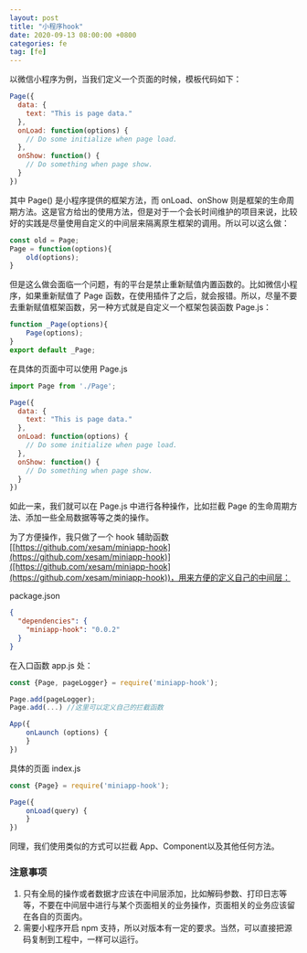 ```yaml
---
layout: post
title: "小程序hook"
date: 2020-09-13 08:00:00 +0800
categories: fe
tag: [fe]
---
```


以微信小程序为例，当我们定义一个页面的时候，模板代码如下：


```javascript
Page({
  data: {
    text: "This is page data."
  },
  onLoad: function(options) {
    // Do some initialize when page load.
  },
  onShow: function() {
    // Do something when page show.
  }
})
```

<!-- more -->


其中 Page() 是小程序提供的框架方法，而 onLoad、onShow 则是框架的生命周期方法。这是官方给出的使用方法，但是对于一个会长时间维护的项目来说，比较好的实践是尽量使用自定义的中间层来隔离原生框架的调用。所以可以这么做：


```javascript
const old = Page;
Page = function(options){
	old(options);
}
```
但是这么做会面临一个问题，有的平台是禁止重新赋值内置函数的。比如微信小程序，如果重新赋值了 Page 函数，在使用插件了之后，就会报错。所以，尽量不要去重新赋值框架函数，另一种方式就是自定义一个框架包装函数 Page.js：
```javascript
function _Page(options){
	Page(options);
}
export default _Page;
```
在具体的页面中可以使用 Page.js
```javascript
import Page from './Page';

Page({
  data: {
    text: "This is page data."
  },
  onLoad: function(options) {
    // Do some initialize when page load.
  },
  onShow: function() {
    // Do something when page show.
  }
})
```
如此一来，我们就可以在 Page.js 中进行各种操作，比如拦截 Page 的生命周期方法、添加一些全局数据等等之类的操作。


为了方便操作，我只做了一个 hook 辅助函数 [[https://github.com/xesam/miniapp-hook](https://github.com/xesam/miniapp-hook)]([https://github.com/xesam/miniapp-hook](https://github.com/xesam/miniapp-hook))，用来方便的定义自己的中间层：


package.json
```json
{
  "dependencies": {
    "miniapp-hook": "0.0.2"
  }
}
```
在入口函数 app.js 处：
```javascript
const {Page, pageLogger} = require('miniapp-hook');

Page.add(pageLogger);
Page.add(...) //这里可以定义自己的拦截函数

App({
    onLaunch (options) {
    }
})
```
具体的页面 index.js
```javascript
const {Page} = require('miniapp-hook');

Page({
    onLoad(query) {
    }
})
```
同理，我们使用类似的方式可以拦截 App、Component以及其他任何方法。


### 注意事项

1. 只有全局的操作或者数据才应该在中间层添加，比如解码参数、打印日志等等，不要在中间层中进行与某个页面相关的业务操作，页面相关的业务应该留在各自的页面内。
1. 需要小程序开启 npm 支持，所以对版本有一定的要求。当然，可以直接把源码复制到工程中，一样可以运行。
